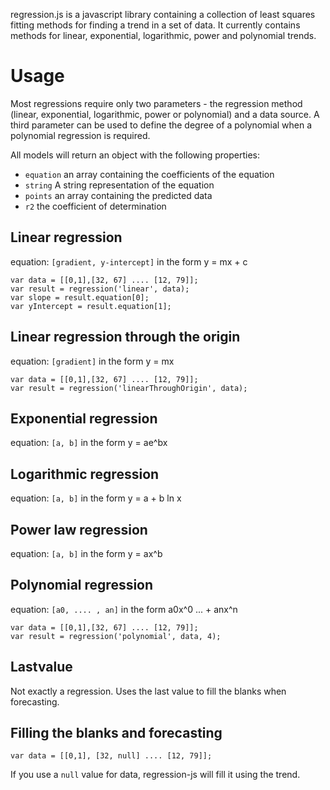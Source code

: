 regression.js is a javascript library containing a collection of least squares fitting methods for finding a trend in a set of data. It currently contains methods for linear, exponential, logarithmic, power and polynomial trends.

Usage
=====
Most regressions require only two parameters - the regression method (linear, exponential, logarithmic, power or polynomial) and a data source. A third parameter can be used to define the degree of a polynomial when a polynomial regression is required.

All models will return an object with the following properties:
- `equation` an array containing the coefficients of the equation
- `string` A string representation of the equation
- `points` an array containing the predicted data
- `r2` the coefficient of determination

Linear regression
-----------------

equation: ```[gradient, y-intercept]``` in the form y = mx + c
```
var data = [[0,1],[32, 67] .... [12, 79]];
var result = regression('linear', data);
var slope = result.equation[0];
var yIntercept = result.equation[1];
```

Linear regression through the origin
-----------------

equation: ```[gradient]``` in the form y = mx
```
var data = [[0,1],[32, 67] .... [12, 79]];
var result = regression('linearThroughOrigin', data);
```

Exponential regression
----------------------

equation: ```[a, b]``` in the form y = ae^bx

Logarithmic regression
----------------------

equation: ```[a, b]``` in the form y = a + b ln x

Power law regression
--------------------

equation: ```[a, b]``` in the form y = ax^b

Polynomial regression
---------------------

equation: ```[a0, .... , an]``` in the form a0x^0 ... + anx^n
```
var data = [[0,1],[32, 67] .... [12, 79]];
var result = regression('polynomial', data, 4);
```

Lastvalue
---------

Not exactly a regression. Uses the last value to fill the blanks when forecasting.



Filling the blanks and forecasting
---------

```
var data = [[0,1], [32, null] .... [12, 79]];
```

If you use a ```null``` value for data, regression-js will fill it using the trend.
